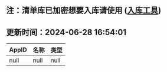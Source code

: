## 注：清单库已加密想要入库请使用 ([入库工具](https://github.com/BlankTMing/ManifestAutoUpdate/releases))

## 更新时间：2024-06-28 16:54:01
| AppID | 名称 | 类型  |
| :-------------------- | :----------------------------- | :----------- |
| null | null| null |
